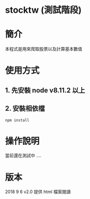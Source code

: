 # stocktw (測試階段)

# 簡介
本程式是用來爬取股票以及計算基本數值

# 使用方式
## 1. 先安裝 node v8.11.2 以上 <br/>
## 2. 安裝相依檔<br/>
```
npm install
```

# 操作說明
當前還在測試中 ....

# 版本
2018 9 6 v2.0 提供 html 檔案閱讀


